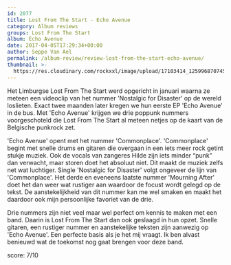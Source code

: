 ```yaml
---
id: 2077
title: Lost From The Start - Echo Avenue
category: Album reviews
groups: Lost From The Start
album: Echo Avenue
date: 2017-04-05T17:29:34+00:00
author: Seppe Van Ael
permalink: /album-review/review-lost-from-the-start-echo-avenue/
thumbnail: >-
  https://res.cloudinary.com/rockxxl/image/upload/17103414_1259968707450492_7976351898830536261_n.jpg
---
```

Het Limburgse Lost From The Start werd opgericht in januari waarna ze meteen een videoclip van het nummer 'Nostalgic for Disaster' op de wereld loslieten. Exact twee maanden later kregen we hun eerste EP 'Echo Avenue' in de bus. Met 'Echo Avenue' krijgen we drie poppunk nummers voorgeschoteld die Lost From The Start al meteen netjes op de kaart van de Belgische punkrock zet.

'Echo Avenue' opent met het nummer 'Commonplace'. 'Commonplace' begint met snelle drums en gitaren die overgaan in een iets meer rock getint stukje muziek. Ook de vocals van zangeres Hilde zijn iets minder &#8220;punk&#8221; dan verwacht, maar storen doet het absoluut niet. Dit maakt de muziek zelfs net wat luchtiger. Single 'Nostalgic for Disaster' volgt ongeveer de lijn van 'Commonplace'. Het derde en eveneens laatste nummer 'Mourning After' doet het dan weer wat rustiger aan waardoor de focust wordt gelegd op de tekst. De aanstekelijkheid van dit nummer kan me wel smaken en maakt het daardoor ook mijn persoonlijke favoriet van de drie.

Drie nummers zijn niet veel maar wel perfect om kennis te maken met een band. Daarin is Lost From The Start dan ook geslaagd in hun opzet. Snelle gitaren, een rustiger nummer en aanstekelijke teksten zijn aanwezig op 'Echo Avenue'. Een perfecte basis als je het mij vraagt. Ik ben alvast benieuwd wat de toekomst nog gaat brengen voor deze band.

score: 7/10
